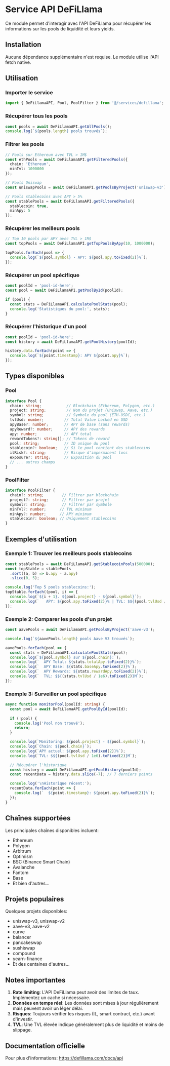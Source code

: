 # Service API DeFiLlama

Ce module permet d'interagir avec l'API DeFiLlama pour récupérer les informations sur les pools de liquidité et leurs yields.

## Installation

Aucune dépendance supplémentaire n'est requise. Le module utilise l'API fetch native.

## Utilisation

### Importer le service

```typescript
import { DeFiLlamaAPI, Pool, PoolFilter } from '@/services/defillama';
```

### Récupérer tous les pools

```typescript
const pools = await DeFiLlamaAPI.getAllPools();
console.log(`${pools.length} pools trouvés`);
```

### Filtrer les pools

```typescript
// Pools sur Ethereum avec TVL > 1M$
const ethPools = await DeFiLlamaAPI.getFilteredPools({
  chain: 'Ethereum',
  minTvl: 1000000
});

// Pools Uniswap
const uniswapPools = await DeFiLlamaAPI.getPoolsByProject('uniswap-v3');

// Pools stablecoins avec APY > 5%
const stablePools = await DeFiLlamaAPI.getFilteredPools({
  stablecoin: true,
  minApy: 5
});
```

### Récupérer les meilleurs pools

```typescript
// Top 10 pools par APY avec TVL > 1M$
const topPools = await DeFiLlamaAPI.getTopPoolsByApy(10, 1000000);

topPools.forEach(pool => {
  console.log(`${pool.symbol} - APY: ${pool.apy.toFixed(2)}%`);
});
```

### Récupérer un pool spécifique

```typescript
const poolId = 'pool-id-here';
const pool = await DeFiLlamaAPI.getPoolById(poolId);

if (pool) {
  const stats = DeFiLlamaAPI.calculatePoolStats(pool);
  console.log('Statistiques du pool:', stats);
}
```

### Récupérer l'historique d'un pool

```typescript
const poolId = 'pool-id-here';
const history = await DeFiLlamaAPI.getPoolHistory(poolId);

history.data.forEach(point => {
  console.log(`${point.timestamp}: APY ${point.apy}%`);
});
```

## Types disponibles

### Pool

```typescript
interface Pool {
  chain: string;           // Blockchain (Ethereum, Polygon, etc.)
  project: string;         // Nom du projet (Uniswap, Aave, etc.)
  symbol: string;          // Symbole du pool (ETH-USDC, etc.)
  tvlUsd: number;         // Total Value Locked en USD
  apyBase?: number;       // APY de base (sans rewards)
  apyReward?: number;     // APY des rewards
  apy: number;            // APY total
  rewardTokens?: string[]; // Tokens de reward
  pool: string;           // ID unique du pool
  stablecoin?: boolean;   // Si le pool contient des stablecoins
  ilRisk?: string;        // Risque d'impermanent loss
  exposure?: string;      // Exposition du pool
  // ... autres champs
}
```

### PoolFilter

```typescript
interface PoolFilter {
  chain?: string;        // Filtrer par blockchain
  project?: string;      // Filtrer par projet
  symbol?: string;       // Filtrer par symbole
  minTvl?: number;      // TVL minimum
  minApy?: number;      // APY minimum
  stablecoin?: boolean; // Uniquement stablecoins
}
```

## Exemples d'utilisation

### Exemple 1: Trouver les meilleurs pools stablecoins

```typescript
const stablePools = await DeFiLlamaAPI.getStablecoinPools(500000);
const topStable = stablePools
  .sort((a, b) => b.apy - a.apy)
  .slice(0, 5);

console.log('Top 5 pools stablecoins:');
topStable.forEach((pool, i) => {
  console.log(`${i + 1}. ${pool.project} - ${pool.symbol}`);
  console.log(`   APY: ${pool.apy.toFixed(2)}% | TVL: $${(pool.tvlUsd / 1e6).toFixed(2)}M`);
});
```

### Exemple 2: Comparer les pools d'un projet

```typescript
const aavePools = await DeFiLlamaAPI.getPoolsByProject('aave-v3');

console.log(`${aavePools.length} pools Aave V3 trouvés`);

aavePools.forEach(pool => {
  const stats = DeFiLlamaAPI.calculatePoolStats(pool);
  console.log(`${pool.symbol} sur ${pool.chain}:`);
  console.log(`  APY Total: ${stats.totalApy.toFixed(2)}%`);
  console.log(`  APY Base: ${stats.baseApy.toFixed(2)}%`);
  console.log(`  APY Rewards: ${stats.rewardApy.toFixed(2)}%`);
  console.log(`  TVL: $${(stats.tvlUsd / 1e6).toFixed(2)}M`);
});
```

### Exemple 3: Surveiller un pool spécifique

```typescript
async function monitorPool(poolId: string) {
  const pool = await DeFiLlamaAPI.getPoolById(poolId);
  
  if (!pool) {
    console.log('Pool non trouvé');
    return;
  }

  console.log(`Monitoring: ${pool.project} - ${pool.symbol}`);
  console.log(`Chain: ${pool.chain}`);
  console.log(`APY actuel: ${pool.apy.toFixed(2)}%`);
  console.log(`TVL: $${(pool.tvlUsd / 1e6).toFixed(2)}M`);

  // Récupérer l'historique
  const history = await DeFiLlamaAPI.getPoolHistory(poolId);
  const recentData = history.data.slice(-7); // 7 derniers points

  console.log('\nHistorique récent:');
  recentData.forEach(point => {
    console.log(`  ${point.timestamp}: ${point.apy.toFixed(2)}%`);
  });
}
```

## Chaînes supportées

Les principales chaînes disponibles incluent:
- Ethereum
- Polygon
- Arbitrum
- Optimism
- BSC (Binance Smart Chain)
- Avalanche
- Fantom
- Base
- Et bien d'autres...

## Projets populaires

Quelques projets disponibles:
- uniswap-v3, uniswap-v2
- aave-v3, aave-v2
- curve
- balancer
- pancakeswap
- sushiswap
- compound
- yearn-finance
- Et des centaines d'autres...

## Notes importantes

1. **Rate limiting**: L'API DeFiLlama peut avoir des limites de taux. Implémentez un cache si nécessaire.
2. **Données en temps réel**: Les données sont mises à jour régulièrement mais peuvent avoir un léger délai.
3. **Risques**: Toujours vérifier les risques (IL, smart contract, etc.) avant d'investir.
4. **TVL**: Une TVL élevée indique généralement plus de liquidité et moins de slippage.

## Documentation officielle

Pour plus d'informations: https://defillama.com/docs/api
